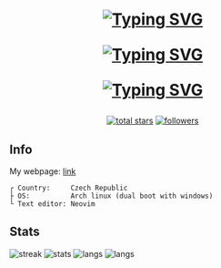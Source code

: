 <h1 align="center">
<a href="#"><img src="https://readme-typing-svg.demolab.com?font=JetBrains&size=35&duration=2500&pause=500&color=C8005F&center=true&vCenter=true&repeat=false&random=false&width=650&height=75&lines=Welcome+to+profile+of" alt="Typing SVG" /></a>
  
<a href="#"><img src="https://readme-typing-svg.demolab.com?font=JetBrains&size=35&duration=4000&pause=500&color=C8005F&center=true&vCenter=true&repeat=false&random=false&width=650&height=50&lines=Jan+Kyn%C4%8Dl" alt="Typing SVG" /></a>
  
<a href="#"><img src="https://readme-typing-svg.demolab.com?font=JetBrains&size=25&duration=6000&pause=500&color=C8005F&center=true&vCenter=true&repeat=true&random=true&width=500&height=75&lines=student+of+computer+science;web+developer;software+developer" alt="Typing SVG" /></a>
</h1>

<!-- Social badges section -->

<p align="center">
  <a href="https://github.com/kynclja?tab=repositories&sort=stargazers">
    <img alt="total stars" title="Total stars on GitHub" src="https://custom-icon-badges.demolab.com/github/stars/kynclja?color=CE4632&style=for-the-badge&labelColor=E15C47&logo=star"/></a>
  <a href="https://github.com/kynclja?tab=followers">
    <img alt="followers" title="Follow me on Github" src="https://custom-icon-badges.demolab.com/github/followers/kynclja?color=7B1A21&labelColor=E73542&style=for-the-badge&logo=person-add&label=Follow&logoColor=white"/></a>
</p>

## **Info**
My webpage:  [link](https://kynclja.github.io/) 

    ┌ Country:     Czech Republic
    ├ OS:          Arch linux (dual boot with windows)
    └ Text editor: Neovim
    
## **Stats**
<img alt="streak" src="https://streak-stats.demolab.com?user=kynclja&theme=radical&border_radius=4&date_format=j%2Fn%5B%2FY%5D&mode=weekly">
<img alt="stats"  src="https://github-readme-stats.vercel.app/api?username=kynclja&show_icons=true&theme=radical&hide=commits,contribs">
<img alt="langs"  src="https://github-readme-stats.vercel.app/api/top-langs/?username=kynclja&theme=radical">
<img alt="langs"  src="https://leetcode.card.workers.dev/toxho?theme=dark&border=0&radius=20&ext=heatmap">
